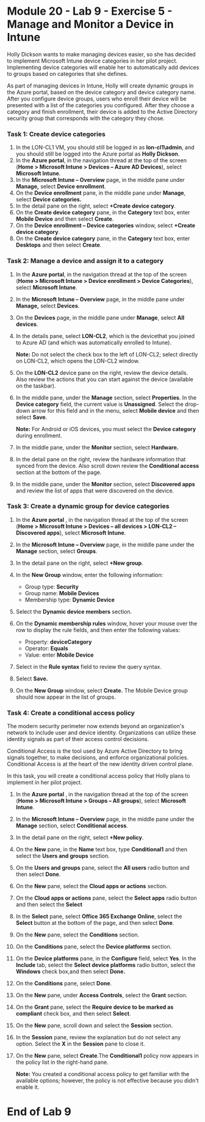 # Module 20 - Lab 9 - Exercise 5 - Manage and Monitor a Device in Intune


Holly Dickson wants to make managing devices easier, so she has decided to implement Microsoft Intune device categories in her pilot project. Implementing device categories will enable her to automatically add devices to groups based on categories that she defines.

As part of managing devices in Intune, Holly will create dynamic groups in the Azure portal, based on the device category and device category name. After you configure device groups, users who enroll their device will be presented with a list of the categories you configured. After they choose a category and finish enrollment, their device is added to the Active Directory security group that corresponds with the category they chose.

### Task 1: Create device categories

1. In the LON-CL1 VM, you should still be logged in as **lon-cl1\admin**, and you should still be logged into the Azure portal as **Holly Dickson**.
2. In the **Azure portal**, in the navigation thread at the top of the screen (**Home > Microsoft Intune > Devices – Azure AD Devices**), select **Microsoft Intune**.
3. In the **Microsoft Intune – Overview** page, in the middle pane under **Manage,** select **Device enrollment**.
4. On the **Device enrollment** pane, in the middle pane under **Manage**, select **Device categories.**
5. In the detail pane on the right, select **+Create device category**.
6. On the **Create device category** pane, in the **Category** text box, enter **Mobile Device** and then select **Create**.
7. On the **Device enrollment – Device categories** window, select **+Create device category**.
8. On the **Create device category** pane, in the **Category** text box, enter **Desktops** and then select **Create**.

### Task 2: Manage a device and assign it to a category

1. In the **Azure portal**, in the navigation thread at the top of the screen (**Home > Microsoft Intune > Device enrollment > Device Categories**), select **Microsoft Intune**.
2. In the **Microsoft Intune – Overview** page, in the middle pane under **Manage,** select **Devices**.
3. On the **Devices** page, in the middle pane under **Manage**, select **All devices**.
4. In the details pane, select **LON-CL2**, which is the devicethat you joined to Azure AD (and which was automatically enrolled to Intune).<br/>

    **Note:** Do not select the check box to the left of LON-CL2; select directly on LON-CL2, which opens the LON-CL2 window.
5. On the **LON-CL2** device pane on the right, review the device details. Also review the actions that you can start against the device (available on the taskbar).
6. In the middle pane, under the **Manage** section, select **Properties**. In the **Device category** field, the current value is **Unassigned**. Select the drop-down arrow for this field and in the menu, select **Mobile device** and then select **Save**.<br/>

    **Note:** For Android or iOS devices, you must select the **Device category** during enrollment.
7. In the middle pane, under the **Monitor** section, select **Hardware.**
8. In the detail pane on the right, review the hardware information that synced from the device. Also scroll down review the **Conditional access** section at the bottom of the page.
9. In the middle pane, under the **Monitor** section, select **Discovered apps** and review the list of apps that were discovered on the device.

### Task 3: Create a dynamic group for device categories

1. In the **Azure portal** , in the navigation thread at the top of the screen (**Home > Microsoft Intune > Devices – all devices > LON-CL2 – Discovered apps**), select **Microsoft Intune**.
2. In the **Microsoft Intune – Overview** page, in the middle pane under the **Manage** section, select **Groups**.
3. In the detail pane on the right, select **+New group**.
4. In the **New Group** window, enter the following information:

    - Group type: **Security**
    - Group name: **Mobile Devices**
    - Membership type: **Dynamic Device**

5. Select the **Dynamic device members** section.
6. On the **Dynamic membership rules** window, hover your mouse over the row to display the rule fields, and then enter the following values:

    - Property:   **deviceCategory**
    - Operator: **Equals**
    - Value: enter **Mobile Device**

7. Select in the **Rule syntax** field to review the query syntax.
8. Select **Save.**
9. On the **New Group** window, select **Create.** The Mobile Device group should now appear in the list of groups.

### Task 4: Create a conditional access policy
The modern security perimeter now extends beyond an organization's network to include user and device identity. Organizations can utilize these identity signals as part of their access control decisions.

Conditional Access is the tool used by Azure Active Directory to bring signals together, to make decisions, and enforce organizational policies. Conditional Access is at the heart of the new identity driven control plane.

In this task, you will create a conditional access policy that Holly plans to implement in her pilot project. 

1. In the **Azure portal** , in the navigation thread at the top of the screen (**Home > Microsoft Intune > Groups – All groups**), select **Microsoft Intune**.
2. In the **Microsoft Intune – Overview** page, in the middle pane under the **Manage** section, select **Conditional access**.
3. In the detail pane on the right, select **+New policy**.
4. On the **New** pane, in the **Name** text box, type **Conditional1** and then select the **Users and groups** section.
5. On the **Users and groups** pane, select the **All users** radio button and then select **Done**.
6. On the **New** pane, select the **Cloud apps or actions** section.
7. On the **Cloud apps or actions** pane, select the **Select apps** radio button and then select the **Select**
8. In the **Select** pane, select **Office 365 Exchange Online**, select the **Select** button at the bottom of the page, and then select **Done**.
9. On the **New** pane, select the **Conditions** section.
10. On the **Conditions** pane, select the **Device platforms** section.
11. On the **Device platforms** pane, in the **Configure** field, select **Yes**. In the **Include** tab, select the **Select device platforms** radio button, select the **Windows** check box,and then select **Done.**
12. On the **Conditions** pane, select **Done**.
13. On the **New** pane, under **Access Controls**, select the **Grant** section.
14.  On the **Grant** pane, select the **Require device to be marked as compliant** check box, and then select **Select**.
15. On the **New** pane, scroll down and select the **Session** section.
16. In the **Session** pane, review the explanation but do not select any option. Select the **X** in the **Session** pane to close it.
17. On the **New** pane, select **Create**.The **Conditional1** policy now appears in the policy list in the right-hand pane.<br/>

    **Note:** You created a conditional access policy to get familiar with the available options; however, the policy is not effective because you didn&#39;t enable it.



# End of Lab 9
